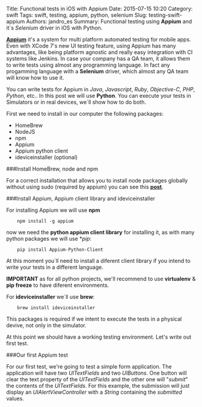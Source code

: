 Title: Functional tests in iOS with Appium
Date: 2015-07-15 10:20
Category: swift
Tags: swift, testing, appium, python, selenium
Slug: testing-swift-appium
Authors: jandro_es
Summary: Functional testing using **Appium** and it´s *Selenium* driver in iOS with Python.

[**Appium**](http://appium.io) it's a system for multi platform automated testing for mobile apps. Even with XCode 7's new UI testing feature, using Appium has many advantages, like being platform agnostic and really easy integration with CI systems like Jenkins. In case your company has a QA team, it allows them to write tests using almost any programming language. In fact any progamming language with a **Selenium** driver, which almost any QA team will know how to use it.

You can write tests for Appium in *Java*, *Javascript*, *Ruby*, *Objective-C*, *PHP*, *Python*, etc.. In this post we will use **Python**. You can execute your tests in Simulators or in real devices, we´ll show how to do both.

First we need to install in our computer the following packages:

- HomeBrew
- NodeJS
- npm
- Appium
- Appium python client
- ideviceinstaller (optional)

###Install HomeBrew, node and npm

For a correct installation that allows you to install node packages globally without using sudo (required by appium) you can see this [**post**](http://www.filtercode.com/devops/npm-global-without-sudo).


###Install Appium, Appium client library and ideviceinstaller

For installing Appium we will use **npm**

~~~~{.language-bash}
	npm install -g appium
~~~~

now we need the **python appium client library** for installing it, as with many python packages we will use **pip*:

~~~~{.language-bash}
	pip install Appium-Python-Client
~~~~

At this moment you´ll need to install a diferent client library if you intend to write your tests in a different language.

**IMPORTANT** as for all python projects, we'll recommend to use **virtualenv** & **pip freeze** to have diferent environments.

For **ideviceinstaller** we´ll use **brew**:

~~~~{.language-bash}
	brew install ideviceinstaller
~~~~

This packages is required if we intent to execute the tests in a physical devive, not only in the simulator.

At this point we should have a working testing environment. Let's write out first test.

###Our first Appium test

For our first test, we're going to test a simple form application. The application will have two *UITextFields* and two *UIButtons*. One button will clear the text property of the *UITextFields* and the other one will "*submit*" the contents of the *UITextFields*. For this example, the submission will just display an *UIAlertViewController* with a *String* containing the *submitted* values.

